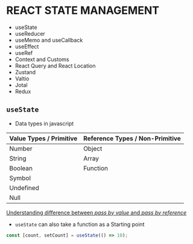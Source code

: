 # REACT STATE MANAGEMENT

- useState
- useReducer
- useMemo and useCallback
- useEffect
- useRef
- Context and Customs
- React Query and React Location
- Zustand
- Valtio
- Jotal
- Redux

## `useState`

- Data types in javascript

| Value Types / Primitive | Reference Types / Non-Primitive |
| ----------------------- | ------------------------------- |
| Number                  | Object                          |
| String                  | Array                           |
| Boolean                 | Function                        |
| Symbol                  |                                 |
| Undefined               |                                 |
| Null                    |                                 |

[Understanding difference between _pass by value_ and _pass by reference_](https://https://www.scaler.com/topics/javascript/pass-by-value-and-pass-by-reference/)

- `useState` can also take a function as a Starting point

```javascript
const [count, setCount] = useState(() => 10);
```
